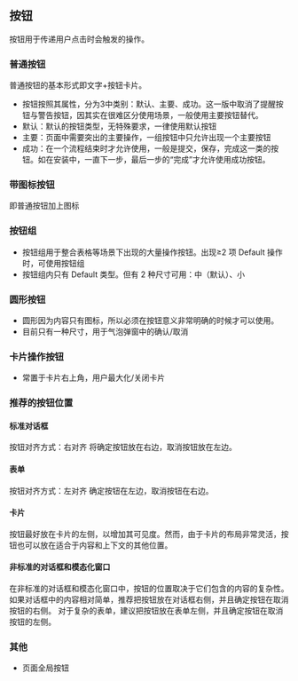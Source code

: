 ## 按钮

按钮用于传递用户点击时会触发的操作。

### 普通按钮

普通按钮的基本形式即文字+按钮卡片。

- 按钮按照其属性，分为3中类别：默认、主要、成功。这一版中取消了提醒按钮与警告按钮，因其实在很难区分使用场景，一般使用主要按钮替代。
- 默认：默认的按钮类型，无特殊要求，一律使用默认按钮
- 主要：页面中需要突出的主要操作，一组按钮中只允许出现一个主要按钮
- 成功：在一个流程结束时才允许使用，一般是提交，保存，完成这一类的按钮。如在安装中，一直下一步，最后一步的“完成”才允许使用成功按钮。

### 带图标按钮

即普通按钮加上图标

### 按钮组

- 按钮组用于整合表格等场景下出现的大量操作按钮。出现≥2 项 Default 操作时，可使用按钮组
- 按钮组内只有 Default 类型。但有 2 种尺寸可用：中（默认）、小

### 圆形按钮

- 圆形因为内容只有图标，所以必须在按钮意义非常明确的时候才可以使用。
- 目前只有一种尺寸，用于气泡弹窗中的确认/取消

### 卡片操作按钮

- 常置于卡片右上角，用户最大化/关闭卡片

### 推荐的按钮位置

#### 标准对话框

按钮对齐方式：右对齐
将确定按钮放在右边，取消按钮放在左边。

#### 表单

按钮对齐方式：左对齐
确定按钮在左边，取消按钮在右边。

#### 卡片

按钮最好放在卡片的左侧，以增加其可见度。然而，由于卡片的布局非常灵活，按钮也可以放在适合于内容和上下文的其他位置。

#### 非标准的对话框和模态化窗口

在非标准的对话框和模态化窗口中，按钮的位置取决于它们包含的内容的复杂性。
如果对话框中的内容相对简单，推荐把按钮放在对话框右侧，并且确定按钮在取消按钮的右侧。
对于复杂的表单，建议把按钮放在表单左侧，并且确定按钮在取消按钮的左侧。

### 其他

- 页面全局按钮

